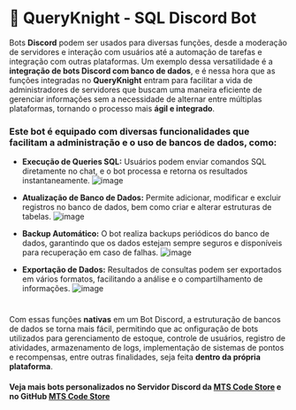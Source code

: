 # 🤖 QueryKnight - SQL Discord Bot
Bots **Discord** podem ser usados para diversas funções, desde a moderação de servidores e interação com usuários até a automação de tarefas e integração com outras plataformas. Um exemplo dessa versatilidade é a **integração de bots Discord com banco de dados**, e é nessa hora que as funções integradas no **QueryKnight** entram para facilitar a vida de administradores de servidores que buscam uma maneira eficiente de gerenciar informações sem a necessidade de alternar entre múltiplas plataformas, tornando o processo mais **ágil e integrado**. 

### Este bot é equipado com diversas funcionalidades que facilitam a administração e o uso de bancos de dados, como:

- **Execução de Queries SQL:** Usuários podem enviar comandos SQL diretamente no chat, e o bot processa e retorna os resultados instantaneamente.
![image](https://github.com/Miguel-Marsico/QueryKnight-DiscordBot/assets/158609724/e9813fb9-2f0f-4968-8132-85fac4977f2d)

- **Atualização de Banco de Dados:** Permite adicionar, modificar e excluir registros no banco de dados, bem como criar e alterar estruturas de tabelas.
![image](https://github.com/Miguel-Marsico/QueryKnight-DiscordBot/assets/158609724/2cb0dbcc-5bd9-46af-834c-2994537e15bd)

- **Backup Automático:** O bot realiza backups periódicos do banco de dados, garantindo que os dados estejam sempre seguros e disponíveis para recuperação em caso de falhas.
![image](https://github.com/Miguel-Marsico/QueryKnight-DiscordBot/assets/158609724/88f311c8-291f-47c1-ab15-fe8d8d53f214)

- **Exportação de Dados:** Resultados de consultas podem ser exportados em vários formatos, facilitando a análise e o compartilhamento de informações.
![image](https://github.com/Miguel-Marsico/QueryKnight-DiscordBot/assets/158609724/b9c4b370-7694-457f-863e-7501617a599f)
# 

Com essas funções **nativas** em um Bot Discord, a estruturação de bancos de dados se torna mais fácil, permitindo que ac onfiguração de bots utilizados para gerenciamento de estoque, controle de usuários, registro de atividades, armazenamento de logs, implementação de sistemas de pontos e recompensas, entre outras finalidades, seja feita **dentro da própria plataforma**.

#### **Veja mais bots personalizados no Servidor Discord da [MTS Code Store](https://discord.gg/QCQAsFBhqb) e no GitHub [MTS Code Store](https://github.com/MTSCodeStore)**
 
